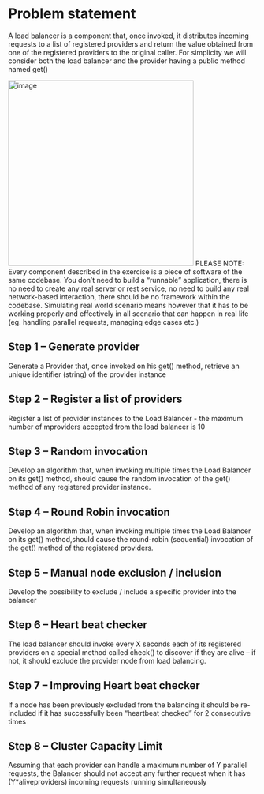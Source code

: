 # Problem statement
A load balancer is a component that, once invoked, it distributes incoming requests to a list of registered providers and return the value obtained from one of the registered providers to the original caller. For simplicity we will consider both the load balancer and the provider having a public method named get()

<img width="376" alt="image" src="https://user-images.githubusercontent.com/26001761/175815973-cb755ab4-cbcf-457e-a55b-1fba52a6936f.png">
PLEASE NOTE: Every component described in the exercise is a piece of software of
the same codebase. You don’t need to build a “runnable” application, there is no need
to create any real server or rest service, no need to build any real network-based
interaction, there should be no framework within the codebase. Simulating real world
scenario means however that it has to be working properly and effectively in all
scenario that can happen in real life (eg. handling parallel requests, managing edge
cases etc.)

## Step 1 – Generate provider
Generate a Provider that, once invoked on his get() method, retrieve an unique identifier (string) of the provider instance

## Step 2 – Register a list of providers
Register a list of provider instances to the Load Balancer - the maximum number of mproviders accepted from the load balancer is 10

## Step 3 – Random invocation
Develop an algorithm that, when invoking multiple times the Load Balancer on its get() method, should cause the random invocation of the get() method of any registered provider instance.

## Step 4 – Round Robin invocation
Develop an algorithm that, when invoking multiple times the Load Balancer on its get() method,should cause the round-robin (sequential) invocation of the get() method of the registered providers.

## Step 5 – Manual node exclusion / inclusion
Develop the possibility to exclude / include a specific provider into the balancer

## Step 6 – Heart beat checker
The load balancer should invoke every X seconds each of its registered providers on a special method called check() to discover if they are alive
– if not, it should exclude the provider node from load balancing.

## Step 7 – Improving Heart beat checker
If a node has been previously excluded from the balancing it should be re-included if it has successfully been “heartbeat checked” for 2 consecutive times

## Step 8 – Cluster Capacity Limit
Assuming that each provider can handle a maximum number of Y parallel requests, the Balancer should not accept any further request when it has (Y*aliveproviders) incoming requests running simultaneously

